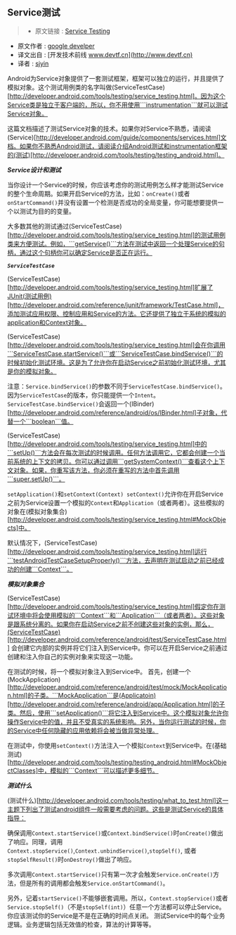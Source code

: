 Service测试
---

> * 原文链接 : [Service Testing](http://developer.android.com/tools/testing/service_testing.html)
* 原文作者 : [google develper](http://developer.android.com/)
* 译文出自 :  [开发技术前线 www.devtf.cn](http://www.devtf.cn)
* 译者 : [sjyin](https://github.com/yinshijian-kkb) 

Android为Service对象提供了一套测试框架，框架可以独立的运行，并且提供了模拟对象。这个测试用例类的名字叫做(ServiceTestCase)[http://developer.android.com/tools/testing/service_testing.html]。因为这个Service类是独立于客户端的，所以，你不用使用```instrumentation```就可以测试Service对象。


这篇文档描述了测试Service对象的技术。如果你对Service不熟悉，请阅读(Service)[http://developer.android.com/guide/components/services.html]文档。如果你不熟悉Android测试，请阅读介绍Android测试和instrumentation框架的(测试)[http://developer.android.com/tools/testing/testing_android.html]。

***Service设计和测试***

当你设计一个Service的时候，你应该考虑你的测试用例怎么样才能测试Service的整个生命周期。如果开启Service的方法，比如：```onCreate()```或者```onStartCommand()```并没有设置一个检测是否成功的全局变量，你可能想要提供一个以测试为目的的变量。

大多数其他的测试通过(ServiceTestCase)[http://developer.android.com/tools/testing/service_testing.html]的测试用例类来方便测试。例如，```getService()```方法在测试中返回一个处理Service的句柄，通过这个句柄你可以确定Service是否正在运行。

***```ServiceTestCase```***

(ServiceTestCase)[http://developer.android.com/tools/testing/service_testing.html]扩展了JUnit(测试用例)[http://developer.android.com/reference/junit/framework/TestCase.html]，添加测试应用权限、控制应用和Service的方法。它还提供了独立于系统的模拟的application和Context对象。

(ServiceTestCase)[http://developer.android.com/tools/testing/service_testing.html]会在你调用```ServiceTestCase.startService()```或```ServiceTestCase.bindService()```的时候初始化测试环境。这是为了允许你在启动Service之前初始化测试环境，尤其是你的模拟对象。

注意：```Service.bindService()```的参数不同于```ServiceTestCase.bindService()```。因为```ServiceTestCase```的版本，你只能提供一个```Intent```。```ServiceTestCase.bindService()```会返回一个(IBinder)[http://developer.android.com/reference/android/os/IBinder.html]子对象，代替一个```boolean```值。

(ServiceTestCase)[http://developer.android.com/tools/testing/service_testing.html]中的```setUp()```方法会在每次测试的时候调用。任何方法调用它，它都会创建一个当前系统的上下文的拷贝。你可以通过调用```getSystemContext()```查看这个上下文对象。如果，你重写该方法，你必须在重写的方法中首先调用```super.setUp()```。

```setApplication()```和```setContext(Context) setContext()```允许你在开启Service之前为Service设置一个模拟的```Context```和```Application```（或者两者）。这些模拟的对象在(模拟对象集合)[http://developer.android.com/tools/testing/service_testing.html#MockObjects]中。

默认情况下，(ServiceTestCase)[http://developer.android.com/tools/testing/service_testing.html]运行```testAndroidTestCaseSetupProperly()```方法，去声明在测试启动之前已经成功的创建```Context```。

***模拟对象集合***

(ServiceTestCase)[http://developer.android.com/tools/testing/service_testing.html]假定你在测试环境中将会使用模拟的```Context```和```Application```（或者两者）。这些对象是跟系统分离的。如果你在启动Service之前不创建这些对象的实例，那么，(ServiceTestCase)[http://developer.android.com/reference/android/test/ServiceTestCase.html]
会创建它内部的实例并将它们注入到Service中。你可以在开启Service之前通过创建和注入你自己的实例对象来实现这一功能。

在测试的时候，将一个模拟对象注入到Service中。
首先，创建一个(MockApplication)[http://developer.android.com/reference/android/test/mock/MockApplication.html]的子类。```MockApplication```是(Applicatoin)[http://developer.android.com/reference/android/app/Application.html]的子类。然后，使用```setApplication()```将它注入到Service中。这个模拟对象允许你操作Service中的值，并且不受真实的系统影响。另外，当你运行测试的时候，你的Service中任何隐藏的应用依赖将会被当做异常处理。

在测试中，你使用```setContext()```方法注入一个模拟```Context```到Service中。在(基础测试)[http://developer.android.com/tools/testing/testing_android.html#MockObjectClasses]中，模拟的```Context```可以描述更多细节。

***测试什么***

(测试什么)[http://developer.android.com/tools/testing/what_to_test.html]这一主题下列出了测试android组件一般需要考虑的问题。这些是测试Service的具体指导：

确保调用```Context.startService()```或```Context.bindService()```时```onCreate()```做出了响应。同理，调用```Context.stopService()```,```Context.unbindService()```,```stopSelf()```, 或者```stopSelfResult()```时```onDestroy()```做出了响应。

多次调用```Context.startService()```只有第一次才会触发```Service.onCreate()```方法，但是所有的调用都会触发```Service.onStartCommand()```。

另外，记着```startService()```不能够嵌套调用。所以，```Context.stopService()```或者```Service.stopSelf()```（不是```stopSelf(int)```）任意一个方法都可以停止Service。你应该测试你的Service是不是在正确的时间点关闭。
测试Service中的每个业务逻辑。业务逻辑包括无效值的检查，算法的计算等等。


